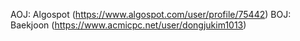 AOJ: Algospot (https://www.algospot.com/user/profile/75442)
BOJ: Baekjoon (https://www.acmicpc.net/user/dongjukim1013)